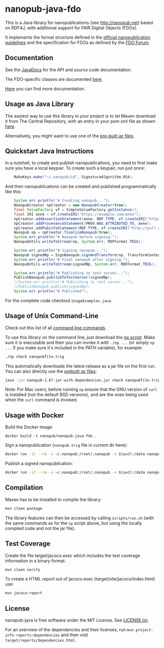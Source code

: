 # nanopub-java-fdo

This is a Java library for nanopublications (see http://nanopub.net) based on
RDF4J, with additional support for FAIR Digital Objects (FDOs).

It implements the formal structure defined in the [official nanopublication
guidelines](http://nanopub.net/guidelines/working_draft/) and the specification
for FDOs as defined by the [FDO Forum](https://fairdo.org/).


## Documentation

See the [JavaDocs](https://javadoc.io/doc/org.nanopub/nanopub/latest/index.html) for the API and
source code documentation.

The FDO-specific classes are documented [here](https://javadoc.io/doc/org.nanopub/nanopub/latest/org/nanopub/fdo/package-summary.html).

[Here](https://nanopublication.github.io/nanopub-java/) you can find more documentation.


## Usage as Java Library

The easiest way to use this library in your project is to let Maven download it
from The Central Repository, with an entry in your pom.xml file as shown
[here](https://central.sonatype.com/artifact/org.nanopub/nanopub).

Alternatively, you might want to use one of the [pre-built
jar files](https://github.com/Nanopublication/nanopub-java/releases).


## Quickstart Java Instructions

In a nutshell, to create and publish nanopublications, you need to first make sure you have a
local keypair. To create such a keypair, run just once:

```java
    MakeKeys.make("~/.nanopub/id", SignatureAlgorithm.RSA);
```

And then nanopublications can be created and published programmatically like this:

```java
    System.err.println("# Creating nanopub...");
    NanopubCreator npCreator = new NanopubCreator(true);
    final ValueFactory vf = SimpleValueFactory.getInstance();
    final IRI anne = vf.createIRI("https://example.com/anne");
    npCreator.addAssertionStatement(anne, RDF.TYPE, vf.createIRI("https://schema.org/Person"));
    npCreator.addProvenanceStatement(PROV.WAS_ATTRIBUTED_TO, anne);
    npCreator.addPubinfoStatement(RDF.TYPE, vf.createIRI("http://purl.org/nanopub/x/ExampleNanopub"));
    Nanopub np = npCreator.finalizeNanopub(true);
    System.err.println("# Nanopub before signing:");
    NanopubUtils.writeToStream(np, System.err, RDFFormat.TRIG);

    System.err.println("# Signing nanopub...");
    Nanopub signedNp = SignNanopub.signAndTransform(np, TransformContext.makeDefault());
    System.err.println("# Final nanopub after signing:");
    NanopubUtils.writeToStream(signedNp, System.err, RDFFormat.TRIG);

    System.err.println("# Publishing to test server...");
    PublishNanopub.publishToTestServer(signedNp);
    //System.err.println("# Publishing to real server...");
    //PublishNanopub.publish(signedNp);
    System.err.println("# Published");
```

For the complete code checkout ``UsageExamples.java``. 


## Usage of Unix Command-Line

Check out this list of all [command line commands](https://nanopublication.github.io/nanopub-java/quick-start/cli/).

To use this library on the command line, just download the [np
script](https://raw.githubusercontent.com/Nanopublication/nanopub-java/master/bin/np).
Make sure it is executable and then you can invoke it with `./np ...` (or simply
`np ...` if you make sure it's included in the PATH variable), for example:

```bash
./np check nanopubfile.trig
```

This automatically downloads the latest release as a jar file on the first run.
You can also directly use the [prebuilt jar
files](https://github.com/Nanopublication/nanopub-java/releases):

```bash
java -jar nanopub-1.67-jar-with-dependencies.jar check nanopubfile.trig
```

Note: For Mac users, before running `np` ensure that the GNU version of `curl`
is installed (not the default BSD versions), and are the ones being used when
the `curl` command is invoked.


## Usage with Docker

Build the Docker image:

```shell
docker build -t nanopub/nanopub-java-fdo .
```

Sign a nanopublication (`nanopub.trig` file in current dir here):

```bash
docker run -it --rm -v ~/.nanopub:/root/.nanopub -v $(pwd):/data nanopub/nanopub-java-fdo sign /data/nanopub.trig
```

Publish a signed nanopublication:

```bash
docker run -it --rm -v ~/.nanopub:/root/.nanopub -v $(pwd):/data nanopub/nanopub-java-fdo publish /data/signed.nanopub.trig
```

## Compilation

Maven has to be installed to compile the library:

```bash
mvn clean package
```

The library features can then be accessed by calling `scripts/run.sh` (with the
same commands as for the `np` script above, but using the locally compiled code
and not the jar file).

## Test Coverage
Create the file target/jacoco.exec which includes the test coverage information in a binary format.
```bash
mvn clean verify
```
To create a HTML report out of jacoco.exec (target/site/jacoco/index.html) use:
```bash
mvn jacoco:report
```


## License

nanopub-java is free software under the MIT License. See [LICENSE.txt](LICENSE.txt).

For an overview of the dependencies and their licenses, run `mvn project-info-reports:dependencies` and then visit `target/reports/dependencies.html`.

